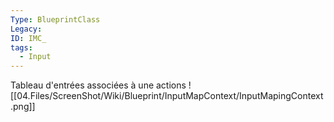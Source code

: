 ```yaml
---
Type: BlueprintClass
Legacy: 
ID: IMC_
tags:
  - Input
---
```


Tableau d'entrées associées à une actions
![[04.Files/ScreenShot/Wiki/Blueprint/InputMapContext/InputMapingContext.png]]

